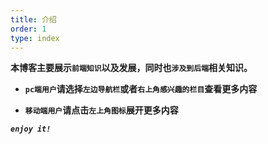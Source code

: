 ```yaml
---
title: 介绍
order: 1
type: index
---
```


**本博客主要展示`前端知识`以及发展，同时也`涉及到后端`相关知识。**

- **`pc端用户`请选择`左边导航栏`或者`右上角感兴趣的栏目`查看更多内容**

- **`移动端用户`请点击`左上角图标`展开更多内容**

***`enjoy it!`***